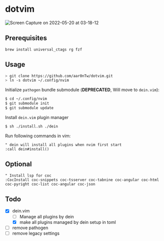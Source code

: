 # dotvim

![Screen Capture on 2022-05-20 at 03-18-12](https://user-images.githubusercontent.com/935988/169385624-ccf81b2a-ae64-4950-bf26-d34d280978d4.gif)

## Prerequisites

`brew install universal_ctags rg fzf`

## Usage
```sh
> git clone https://github.com/aar0nTw/dotvim.git
> ln -s dotvim ~/.config/nvim
```

Initialize `pathogen` bundle submodule (**DEPRECATED**, Will move to `dein.vim`):

```sh
$ cd ~/.config/nvim
$ git submodule init
$ git submodule update
```

Install `dein.vim` plugin manager

```sh
$ sh ./install.sh ./dein
```

Run following commands in vim:

```vim
" dein will install all plugins when nvim first start
:call dein#install()
```

## Optional

```vim
" Install lsp for coc
:CocInstall coc-snippets coc-tsserver coc-tabnine coc-angular coc-html coc-pyright coc-list coc-angular coc-json
```

## Todo

- [x] dein.vim
  - [ ] Manage all plugins by dein
  - [x] make all plugins managed by dein setup in toml
- [ ] remove pathogen
- [ ] remove legacy settings
